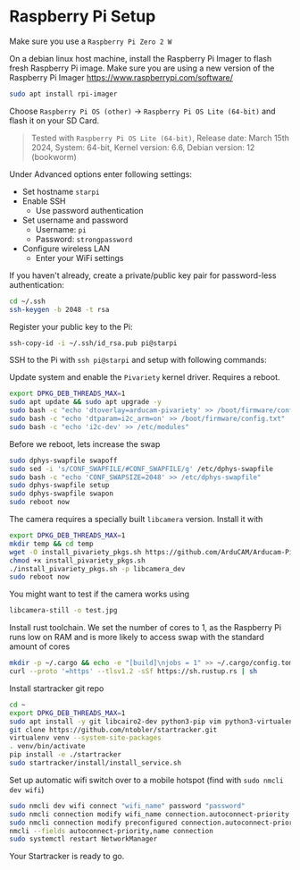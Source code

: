 # Raspberry Pi Setup

Make sure you use a `Raspberry Pi Zero 2 W`

On a debian linux host machine, install the Raspberry Pi Imager to flash fresh Raspberry Pi image.
Make sure you are using a new version of the Raspberry Pi Imager https://www.raspberrypi.com/software/
``` bash
sudo apt install rpi-imager
```

Choose `Raspberry Pi OS (other)` -> `Raspberry Pi OS Lite (64-bit)` and flash it on your SD Card.

> Tested with `Raspberry Pi OS Lite (64-bit)`, Release date: March 15th 2024, System: 64-bit, Kernel version: 6.6, Debian version: 12 (bookworm)

Under Advanced options enter following settings:
- Set hostname `starpi`
- Enable SSH
  - Use password authentication
- Set username and password
  - Username: `pi`
  - Password: `strongpassword`
- Configure wireless LAN
  - Enter your WiFi settings


If you haven't already, create a private/public key pair for password-less authentication:
``` bash
cd ~/.ssh
ssh-keygen -b 2048 -t rsa
```
Register your public key to the Pi:
``` bash
ssh-copy-id -i ~/.ssh/id_rsa.pub pi@starpi
```

SSH to the Pi with `ssh pi@starpi` and setup with following commands:

Update system and enable the `Pivariety` kernel driver. Requires a reboot.
```bash
export DPKG_DEB_THREADS_MAX=1
sudo apt update && sudo apt upgrade -y
sudo bash -c "echo 'dtoverlay=arducam-pivariety' >> /boot/firmware/config.txt"
sudo bash -c "echo 'dtparam=i2c_arm=on' >> /boot/firmware/config.txt"
sudo bash -c "echo 'i2c-dev' >> /etc/modules"
```

Before we reboot, lets increase the swap
``` bash
sudo dphys-swapfile swapoff
sudo sed -i 's/CONF_SWAPFILE/#CONF_SWAPFILE/g' /etc/dphys-swapfile
sudo bash -c "echo 'CONF_SWAPSIZE=2048' >> /etc/dphys-swapfile"
sudo dphys-swapfile setup
sudo dphys-swapfile swapon
sudo reboot now
```

The camera requires a specially built `libcamera` version. Install it with
``` bash
export DPKG_DEB_THREADS_MAX=1
mkdir temp && cd temp
wget -O install_pivariety_pkgs.sh https://github.com/ArduCAM/Arducam-Pivariety-V4L2-Driver/releases/download/install_script/install_pivariety_pkgs.sh
chmod +x install_pivariety_pkgs.sh
./install_pivariety_pkgs.sh -p libcamera_dev
sudo reboot now
```

You might want to test if the camera works using
```bash
libcamera-still -o test.jpg
```

Install rust toolchain. We set the number of cores to 1, as the Raspberry Pi runs low on RAM
and is more likely to access swap with the standard amount of cores
```bash
mkdir -p ~/.cargo && echo -e "[build]\njobs = 1" >> ~/.cargo/config.toml
curl --proto '=https' --tlsv1.2 -sSf https://sh.rustup.rs | sh
```

Install startracker git repo
``` bash
cd ~
export DPKG_DEB_THREADS_MAX=1
sudo apt install -y git libcairo2-dev python3-pip vim python3-virtualenv
git clone https://github.com/ntobler/startracker.git
virtualenv venv --system-site-packages
. venv/bin/activate
pip install -e ./startracker
sudo startracker/install/install_service.sh
```

Set up automatic wifi switch over to a mobile hotspot (find with `sudo nmcli dev wifi`)
```bash
sudo nmcli dev wifi connect "wifi_name" password "password"
sudo nmcli connection modify wifi_name connection.autoconnect-priority 10
sudo nmcli connection modify preconfigured connection.autoconnect-priority 5
nmcli --fields autoconnect-priority,name connection
sudo systemctl restart NetworkManager
```

Your Startracker is ready to go.
